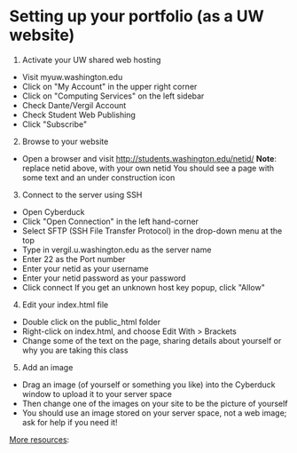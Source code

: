 # Setting up your portfolio (as a UW website)
1. Activate your UW shared web hosting
 * Visit myuw.washington.edu
 * Click on "My Account" in the upper right corner
 * Click on "Computing Services" on the left sidebar
 * Check Dante/Vergil Account
 * Check Student Web Publishing
 * Click "Subscribe"

2. Browse to your website
 * Open a browser and visit http://students.washington.edu/netid/
  __Note__: replace netid above, with your own netid 
  You should see a page with some text and an under construction icon

3. Connect to the server using SSH
 * Open Cyberduck
 * Click "Open Connection" in the left hand-corner
 * Select SFTP (SSH File Transfer Protocol) in the drop-down menu at the top
 * Type in vergil.u.washington.edu as the server name
 * Enter 22 as the Port number
 * Enter your netid as your username
 * Enter your netid password as your password
 * Click connect
  If you get an unknown host key popup, click "Allow"
			
4. Edit your index.html file
 * Double click on the public_html folder
 * Right-click on index.html, and choose Edit With > Brackets
 * Change some of the text on the page, sharing details about yourself or why you are taking this class

5. Add an image
 * Drag an image (of yourself or something you like) into the Cyberduck window to upload it to your server space
 * Then change one of the images on your site to be the picture of yourself
 * You should use an image stored on your server space, not a web image; ask for help if you need it!


[More resources](https://itconnect.uw.edu/connect/web-publishing/shared-hosting/): 
